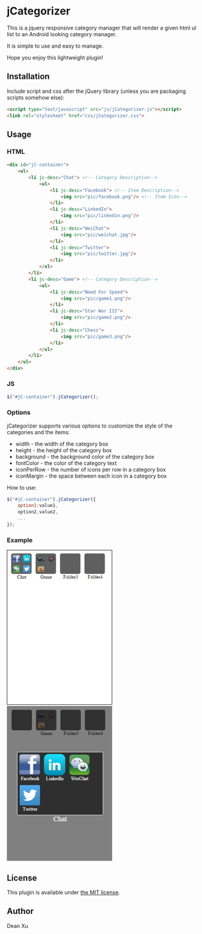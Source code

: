 # jCategorizer
This is a jquery responsive category manager that will render a given html ul list to an Android looking category manager. 

It is simple to use and easy to manage. 

Hope you enjoy this lightweight plugin!

## Installation
Include script and css after the jQuery library (unless you are packaging scripts somehow else):
```html
<script type="text/javascript" src="js/jCategorizer.js"></script>
<link rel="stylesheet" href="css/jCategorizer.css">
```
## Usage

### HTML

```html
<div id="jC-container">
	<ul>
		<li jc-desc="Chat"> <!-- Category Description-->
			<ul>
				<li jc-desc="Facebook"> <!-- Item Description-->
					<img src="pic/facebook.png"/> <!-- Item Icon-->
				</li>
				<li jc-desc="LinkedIn">
					<img src="pic/linkedin.png"/>
				</li>
				<li jc-desc="WeiChat">
					<img src="pic/weichat.jpg"/>
				</li>
				<li jc-desc="Twitter">
					<img src="pic/twitter.jpg"/>
				</li>
			</ul>
		</li>
		<li jc-desc="Game"> <!-- Category Description-->
			<ul>
				<li jc-desc="Need For Speed">
					<img src="pic/game1.png"/>
				</li>
				<li jc-desc="Star War III">
					<img src="pic/game2.png"/>
				</li>
				<li jc-desc="Chess">
					<img src="pic/game3.png"/>
				</li>
			</ul>
		</li>
	</ul>
</div>
```

### JS

```js
$("#jC-container").jCategorizer();
```
### Options
jCategorizer supports various options to customize the style of the categories and the items:

* width - the width of the category box
* height - the height of the category box
* background - the background color of the category box
* fontColor - the color of the category text
* iconPerRow - the number of icons per row in a category box
* iconMargin - the space between each icon in a category box

How to use:

```js
$("#jC-container").jCategorizer({
	option1:value1,
	option2,value2,
	...
});
```

### Example
![alt tag](https://raw.githubusercontent.com/Dean-Xu/jCategorizer/master/example_1.png)
![alt tag](https://raw.githubusercontent.com/Dean-Xu/jCategorizer/master/example_2.png)

## License
This plugin is available under [the MIT license](http://mths.be/mit).

## Author
Dean Xu
